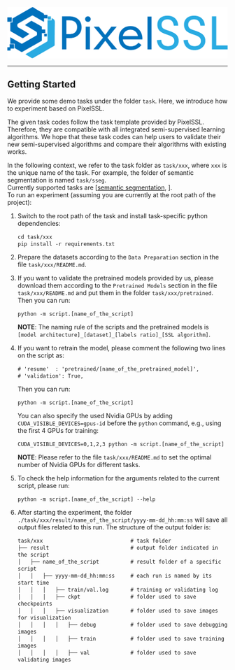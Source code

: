 <div align="center">
  <img src="img/pixelssl-logo.png" width="650"/>
</div>

---

## Getting Started

We provide some demo tasks under the folder `task`. Here, we introduce how to experiment based on PixelSSL.

The given task codes follow the task template provided by PixelSSL. Therefore, they are compatible with all integrated semi-supervised learning algorithms. We hope that these task codes can help users to validate their new semi-supervised algorithms and compare their algorithms with existing works.

In the following context, we refer to the task folder as `task/xxx`, where `xxx` is the unique name of the task. For example, the folder of semantic segmentation is named `task/sseg`.   
Currently supported tasks are [[semantic segmentation](../task/sseg), ].  
To run an experiment (assuming you are currently at the root path of the project): 

1. Switch to the root path of the task and install task-specific python dependencies:
    ```
    cd task/xxx
    pip install -r requirements.txt
    ```

2. Prepare the datasets according to the `Data Preparation` section in the file `task/xxx/README.md`.

3. If you want to validate the pretrained models provided by us, please download them according to the `Pretrained Models` section in the file `task/xxx/README.md` and put them in the folder `task/xxx/pretrained`. Then you can run:
    ```
    python -m script.[name_of_the_script]
    ```
    **NOTE**: The naming rule of the scripts and the pretrained models is `[model architecture]_[dataset]_[labels ratio]_[SSL algorithm]`.  

4. If you want to retrain the model, please comment the following two lines on the script as:
    ```
    # 'resume'  : 'pretrained/[name_of_the_pretrained_model]',
    # 'validation': True,
    ```
    Then you can run:
    ```
    python -m script.[name_of_the_script]
    ```
    You can also specify the used Nvidia GPUs by adding `CUDA_VISIBLE_DEVICES=gpus-id` before the `python` command, e.g., using the first 4 GPUs for training:
    ```
    CUDA_VISIBLE_DEVICES=0,1,2,3 python -m script.[name_of_the_script]
    ```
    **NOTE**: Please refer to the file `task/xxx/README.md` to set the optimal number of Nvidia GPUs for different tasks.


5. To check the help information for the arguments related to the current script, please run:
    ```
    python -m script.[name_of_the_script] --help
    ```

6. After starting the experiment, the folder `./task/xxx/result/name_of_the_script/yyyy-mm-dd_hh:mm:ss` will save all output files related to this run. The structure of the output folder is:
    ```
    task/xxx                            # task folder
    ├── result                          # output folder indicated in the script
    │   ├── name_of_the_script          # result folder of a specific script
    │   │   ├── yyyy-mm-dd_hh:mm:ss     # each run is named by its start time
    │   │   │   ├── train/val.log       # training or validating log
    │   │   │   ├── ckpt                # folder used to save checkpoints
    │   │   │   ├── visualization       # folder used to save images for visualization
    │   │   │   │   ├── debug           # folder used to save debugging images
    │   │   │   │   ├── train           # folder used to save training images
    │   │   │   │   ├── val             # folder used to save validating images
    ```
